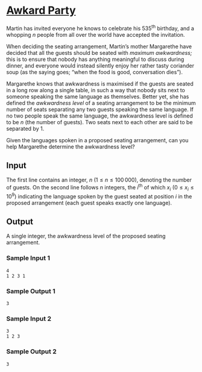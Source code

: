 # [Awkard Party](https://open.kattis.com/problems/awkwardparty)

Martin has invited everyone he knows to celebrate his 535<sup>th</sup> birthday,
and a whopping $n$ people from all over the world have accepted the invitation.

When deciding the seating arrangement, Martin’s mother Margarethe have decided
that all the guests should be seated with _maximum awkwardness;_ this is to
ensure that nobody has anything meaningful to discuss during dinner, and
everyone would instead silently enjoy her rather tasty coriander soup (as the
saying goes; “when the food is good, conversation dies”).

Margarethe knows that awkwardness is maximised if the guests are seated in a
long row along a single table, in such a way that nobody sits next to someone
speaking the same language as themselves.  Better yet, she has defined the
_awkwardness level_ of a seating arrangement to be the minimum number of seats
separating any two guests speaking the same language.  If no two people speak
the same language, the awkwardness level is defined to be $n$ (the number of
guests).  Two seats next to each other are said to be separated by $1$.

Given the languages spoken in a proposed seating arrangement, can you help
Margarethe determine the awkwardness level?

## Input

The first line contains an integer, $n$ ($1 \le n \le 100\,000$), denoting the
number of guests.  On the second line follows $n$ integers, the $i$<sup>th</sup>
of which $x_i$ ($0 \le x_i \le 10^9$) indicating the language spoken by the
guest seated at position $i$ in the proposed arrangement (each guest speaks
exactly one language).

## Output

A single integer, the awkwardness level of the proposed seating arrangement.

### Sample Input 1

```
4
1 2 3 1
```

### Sample Output 1

```
3
```

### Sample Input 2

```
3
1 2 3
```

### Sample Output 2

```
3
```
